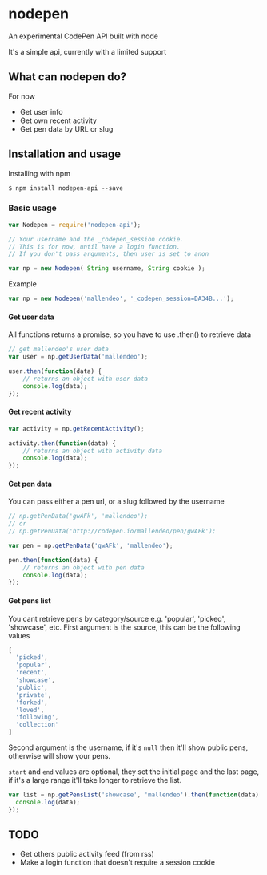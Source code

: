 nodepen
=======

An experimental CodePen API built with node

It's a simple api, currently with a limited support

## What can nodepen do?

For now

 - Get user info 
 - Get own recent activity
 - Get pen data by URL or slug

## Installation and usage

Installing with npm
```
$ npm install nodepen-api --save
```

### Basic usage

```javascript
var Nodepen = require('nodepen-api');

// Your username and the _codepen_session cookie.
// This is for now, until have a login function.
// If you don't pass arguments, then user is set to anon

var np = new Nodepen( String username, String cookie );
```
Example
```javascript
var np = new Nodepen('mallendeo', '_codepen_session=DA34B...');
```

#### Get user data
All functions returns a promise, so you have to use .then() to retrieve data
```javascript
// get mallendeo's user data
var user = np.getUserData('mallendeo');

user.then(function(data) {
	// returns an object with user data
	console.log(data);
});
```

#### Get recent activity

```javascript
var activity = np.getRecentActivity();

activity.then(function(data) {
	// returns an object with activity data
	console.log(data);
});
```

#### Get pen data
You can pass either a pen url, or a slug followed by the username
```javascript
// np.getPenData('gwAFk', 'mallendeo');
// or
// np.getPenData('http://codepen.io/mallendeo/pen/gwAFk');

var pen = np.getPenData('gwAFk', 'mallendeo');

pen.then(function(data) {
	// returns an object with pen data
	console.log(data);
});
```

#### Get pens list
You cant retrieve pens by category/source
e.g. 'popular', 'picked', 'showcase', etc.
First argument is the source, this can be the
following values

```javascript
[
  'picked',
  'popular',
  'recent',
  'showcase',
  'public',
  'private',
  'forked',
  'loved',
  'following',
  'collection'
]
```

Second argument is the username, if it's `null` then
it'll show public pens, otherwise will show your pens.

`start` and `end` values are optional, they set the
initial page and the last page, if it's a large range
it'll take longer to retrieve the list.

```javascript
var list = np.getPensList('showcase', 'mallendeo').then(function(data) {
  console.log(data);
});

```

## TODO
- Get others public activity feed (from rss)
- Make a login function that doesn't require a session cookie
